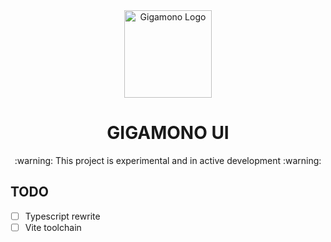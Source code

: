 <div align="center">
    <a href="#" target="_blank">
        <img src="https://raw.githubusercontent.com/gigamono/gigamono/main/media/logo.png" alt="Gigamono Logo" width="140" height="140"></img>
    </a>
</div>

<h1 align="center">GIGAMONO UI</h1>

<p align="center">
:warning:  This project is experimental and in active development  :warning:
</p>

## TODO
- [ ] Typescript rewrite
- [ ] Vite toolchain
